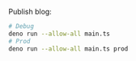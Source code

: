 Publish blog:

```bash
# Debug
deno run --allow-all main.ts
# Prod
deno run --allow-all main.ts prod
```
